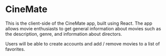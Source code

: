 # CineMate

This is the client-side of the CineMate app, built using React. The app allows movie enthusiasts to get general information about movies such as the description, genre, and information about directors.

Users will be able to create accounts and add / remove movies to a list of favorites.
